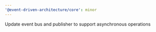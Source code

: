 ```yaml
---
'@event-driven-architecture/core': minor
---
```


Update event bus and publisher to support asynchronous operations
